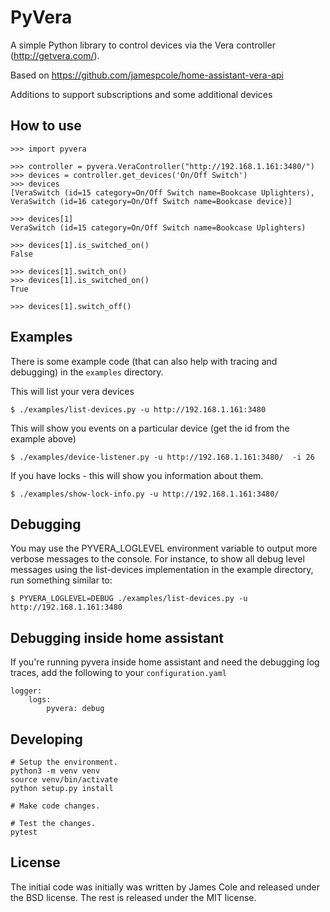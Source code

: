 # PyVera
A simple Python library to control devices via the Vera controller (http://getvera.com/).

Based on https://github.com/jamespcole/home-assistant-vera-api

Additions to support subscriptions and some additional devices

How to use
----------


    >>> import pyvera

    >>> controller = pyvera.VeraController("http://192.168.1.161:3480/")
    >>> devices = controller.get_devices('On/Off Switch')
    >>> devices
    [VeraSwitch (id=15 category=On/Off Switch name=Bookcase Uplighters), VeraSwitch (id=16 category=On/Off Switch name=Bookcase device)]

    >>> devices[1]
    VeraSwitch (id=15 category=On/Off Switch name=Bookcase Uplighters)

    >>> devices[1].is_switched_on()
    False

    >>> devices[1].switch_on()
    >>> devices[1].is_switched_on()
    True

    >>> devices[1].switch_off()


Examples
-------

There is some example code (that can also help with tracing and debugging) in the `examples` directory.

This will list your vera devices
~~~~
$ ./examples/list-devices.py -u http://192.168.1.161:3480
~~~~

This will show you events on a particular device (get the id from the example above)
~~~~
$ ./examples/device-listener.py -u http://192.168.1.161:3480/  -i 26
~~~~

If you have locks - this will show you information about them.
~~~~
$ ./examples/show-lock-info.py -u http://192.168.1.161:3480/
~~~~

Debugging
-------
You may use the PYVERA_LOGLEVEL environment variable to output more verbose messages to the console.  For instance, to show all debug level messages using the list-devices implementation in the example directory, run something similar to:
~~~~
$ PYVERA_LOGLEVEL=DEBUG ./examples/list-devices.py -u http://192.168.1.161:3480
~~~~

Debugging inside home assistant
-------
If you're running pyvera inside home assistant and need the debugging log traces, add the following to your `configuration.yaml`


~~~~
logger:
    logs:
        pyvera: debug
~~~~

Developing
-------
~~~~
# Setup the environment.
python3 -m venv venv
source venv/bin/activate
python setup.py install

# Make code changes.

# Test the changes.
pytest
~~~~

License
-------
The initial code was initially was written by James Cole and released under the BSD license. The rest is released under the MIT license.
